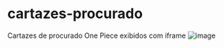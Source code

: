 # cartazes-procurado
 Cartazes de procurado One Piece exibidos com iframe
![image](https://github.com/Luidyenrico/cartazes-procurado/assets/80763934/9b30347a-c30f-4516-a2eb-48573bc1cda3)

